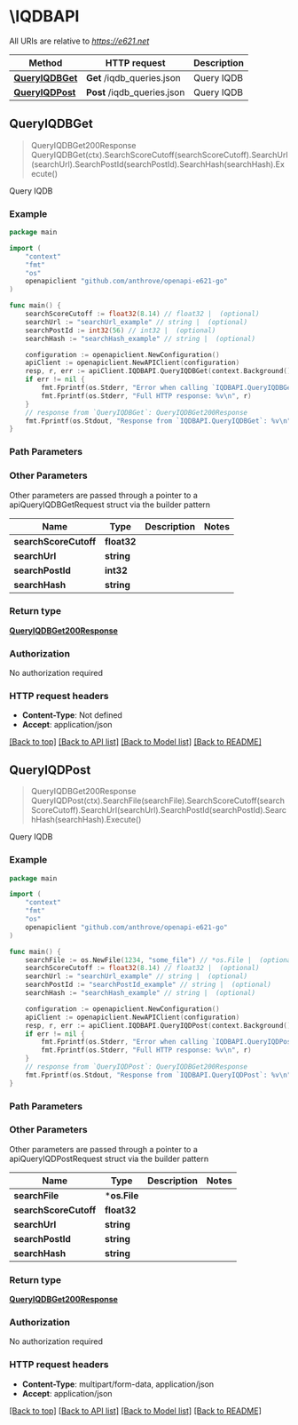 # \IQDBAPI

All URIs are relative to *https://e621.net*

Method | HTTP request | Description
------------- | ------------- | -------------
[**QueryIQDBGet**](IQDBAPI.md#QueryIQDBGet) | **Get** /iqdb_queries.json | Query IQDB
[**QueryIQDPost**](IQDBAPI.md#QueryIQDPost) | **Post** /iqdb_queries.json | Query IQDB



## QueryIQDBGet

> QueryIQDBGet200Response QueryIQDBGet(ctx).SearchScoreCutoff(searchScoreCutoff).SearchUrl(searchUrl).SearchPostId(searchPostId).SearchHash(searchHash).Execute()

Query IQDB

### Example

```go
package main

import (
	"context"
	"fmt"
	"os"
	openapiclient "github.com/anthrove/openapi-e621-go"
)

func main() {
	searchScoreCutoff := float32(8.14) // float32 |  (optional)
	searchUrl := "searchUrl_example" // string |  (optional)
	searchPostId := int32(56) // int32 |  (optional)
	searchHash := "searchHash_example" // string |  (optional)

	configuration := openapiclient.NewConfiguration()
	apiClient := openapiclient.NewAPIClient(configuration)
	resp, r, err := apiClient.IQDBAPI.QueryIQDBGet(context.Background()).SearchScoreCutoff(searchScoreCutoff).SearchUrl(searchUrl).SearchPostId(searchPostId).SearchHash(searchHash).Execute()
	if err != nil {
		fmt.Fprintf(os.Stderr, "Error when calling `IQDBAPI.QueryIQDBGet``: %v\n", err)
		fmt.Fprintf(os.Stderr, "Full HTTP response: %v\n", r)
	}
	// response from `QueryIQDBGet`: QueryIQDBGet200Response
	fmt.Fprintf(os.Stdout, "Response from `IQDBAPI.QueryIQDBGet`: %v\n", resp)
}
```

### Path Parameters



### Other Parameters

Other parameters are passed through a pointer to a apiQueryIQDBGetRequest struct via the builder pattern


Name | Type | Description  | Notes
------------- | ------------- | ------------- | -------------
 **searchScoreCutoff** | **float32** |  | 
 **searchUrl** | **string** |  | 
 **searchPostId** | **int32** |  | 
 **searchHash** | **string** |  | 

### Return type

[**QueryIQDBGet200Response**](QueryIQDBGet200Response.md)

### Authorization

No authorization required

### HTTP request headers

- **Content-Type**: Not defined
- **Accept**: application/json

[[Back to top]](#) [[Back to API list]](../README.md#documentation-for-api-endpoints)
[[Back to Model list]](../README.md#documentation-for-models)
[[Back to README]](../README.md)


## QueryIQDPost

> QueryIQDBGet200Response QueryIQDPost(ctx).SearchFile(searchFile).SearchScoreCutoff(searchScoreCutoff).SearchUrl(searchUrl).SearchPostId(searchPostId).SearchHash(searchHash).Execute()

Query IQDB

### Example

```go
package main

import (
	"context"
	"fmt"
	"os"
	openapiclient "github.com/anthrove/openapi-e621-go"
)

func main() {
	searchFile := os.NewFile(1234, "some_file") // *os.File |  (optional)
	searchScoreCutoff := float32(8.14) // float32 |  (optional)
	searchUrl := "searchUrl_example" // string |  (optional)
	searchPostId := "searchPostId_example" // string |  (optional)
	searchHash := "searchHash_example" // string |  (optional)

	configuration := openapiclient.NewConfiguration()
	apiClient := openapiclient.NewAPIClient(configuration)
	resp, r, err := apiClient.IQDBAPI.QueryIQDPost(context.Background()).SearchFile(searchFile).SearchScoreCutoff(searchScoreCutoff).SearchUrl(searchUrl).SearchPostId(searchPostId).SearchHash(searchHash).Execute()
	if err != nil {
		fmt.Fprintf(os.Stderr, "Error when calling `IQDBAPI.QueryIQDPost``: %v\n", err)
		fmt.Fprintf(os.Stderr, "Full HTTP response: %v\n", r)
	}
	// response from `QueryIQDPost`: QueryIQDBGet200Response
	fmt.Fprintf(os.Stdout, "Response from `IQDBAPI.QueryIQDPost`: %v\n", resp)
}
```

### Path Parameters



### Other Parameters

Other parameters are passed through a pointer to a apiQueryIQDPostRequest struct via the builder pattern


Name | Type | Description  | Notes
------------- | ------------- | ------------- | -------------
 **searchFile** | ***os.File** |  | 
 **searchScoreCutoff** | **float32** |  | 
 **searchUrl** | **string** |  | 
 **searchPostId** | **string** |  | 
 **searchHash** | **string** |  | 

### Return type

[**QueryIQDBGet200Response**](QueryIQDBGet200Response.md)

### Authorization

No authorization required

### HTTP request headers

- **Content-Type**: multipart/form-data, application/json
- **Accept**: application/json

[[Back to top]](#) [[Back to API list]](../README.md#documentation-for-api-endpoints)
[[Back to Model list]](../README.md#documentation-for-models)
[[Back to README]](../README.md)


